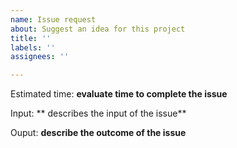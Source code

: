 ```yaml
---
name: Issue request
about: Suggest an idea for this project
title: ''
labels: ''
assignees: ''

---
```


Estimated time: **evaluate time to complete the issue**

Input: ** describes the input of the issue**

Ouput: **describe the outcome of the issue**
